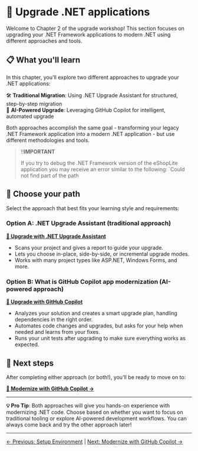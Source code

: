 # 🔄 Upgrade .NET applications

Welcome to Chapter 2 of the upgrade workshop! This section focuses on upgrading your .NET Framework applications to modern .NET using different approaches and tools.

## 📋 What you'll learn

In this chapter, you'll explore two different approaches to upgrade your .NET applications:

🛠️ **Traditional Migration**: Using .NET Upgrade Assistant for structured, step-by-step migration  
🤖 **AI-Powered Upgrade**: Leveraging GitHub Copilot for intelligent, automated upgrade  

Both approaches accomplish the same goal - transforming your legacy .NET Framework application into a modern .NET application - but use different methodologies and tools.

> ‼️**IMPORTANT**
> 
> If you try to debug the .NET Framework version of the eShopLite application you may receive an error similar to the following:
> `Could not find part of the path 

## 🚀 Choose your path

Select the approach that best fits your learning style and requirements:

### Option A: .NET Upgrade Assistant (traditional approach)
**[🔄 Upgrade with .NET Upgrade Assistant](./2-upgrade-with-dotnet-upgrade-assistant/README.md)**

- Scans your project and gives a report to guide your upgrade.
- Lets you choose in-place, side-by-side, or incremental upgrade modes.
- Works with many project types like ASP.NET, Windows Forms, and more.

### Option B: What is GitHub Copilot app modernization (AI-powered approach)
**[🤖 Upgrade with GitHub Copilot](./2-upgrade-with-ghcp-modernization-app/README.md)**

- Analyzes your solution and creates a smart upgrade plan, handling dependencies in the right order.
- Automates code changes and upgrades, but asks for your help when needed and learns from your fixes.
- Runs your unit tests after upgrading to make sure everything works as expected.

## 🎯 Next steps

After completing either approach (or both!), you'll be ready to move on to:

**[🤖 Modernize with GitHub Copilot →](../3-modernize-with-github-copilot/README.md)**

---

**💡 Pro Tip**: Both approaches will give you hands-on experience with modernizing .NET code. Choose based on whether you want to focus on traditional tooling or explore AI-powered development workflows. You can always come back and try the other approach later!

---
[← Previous: Setup Environment](../1-setup-your-environment/README.md) | [Next: Modernize with GitHub Copilot →](../3-modernize-with-github-copilot/README.md)